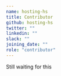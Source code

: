 ```yaml
---
name: hosting-hs
title: Contributor
github: hosting-hs
twitter: ""
linkedin: ""
slack: ""
joining_date: ""
role: "contributor"
---
```


Still waiting for this
